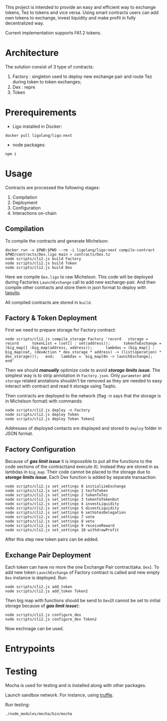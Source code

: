 This project is intended to provide an easy and efficient way to exchange tokens,
Tez to tokens and vice versa. Using smart contracts users can add own tokens
to exchange, invest liquidity and make profit in fully decentralized way.

Current implementation supports FA1.2 tokens.

# Architecture

The solution consist of 3 type of contracts:

1. Factory : singleton used to deploy new exchange pair and route Tez during token to token exchanges;
2. Dex : repre
3. Token

# Prerequirements

- Ligo installed in Docker:

```
docker pull ligolang/ligo:next
```

- node packages:

```
npm i
```

# Usage

Contracts are processed the following stages:

1. Compilation
2. Deployment
3. Configuration
4. Interactions on-chain

## Compilation

To compile the contracts and generate Michelson:

```
docker run -v $PWD:$PWD --rm -i ligolang/ligo:next compile-contract $PWD/contracts/Dex.ligo main > contracts/Dex.tz
node scripts/cli2.js build Factory
node scripts/cli2.js build Token
node scripts/cli2.js build Dex
```

Here we compile `Dex.ligo` to raw Michelson. This code will be deployed during Factories `LaunchExchange` call to add new exchange-pair. And then compile other contracts and store them in json format to deploy with [taquito](https://tezostaquito.io/).

All compiled contracts are stored in `build`.

## Factory & Token Deployment

First we need to prepare storage for Factory contract:

```
node scripts/cli2.js compile_storage Factory 'record   storage = record      tokenList = (set[] : set(address));      tokenToExchange = (big_map[] :big_map(address, address));      lambdas = (big_map[] : big_map(nat, (dexAction * dex_storage * address) -> (list(operation) * dex_storage)));   end;   lambdas =  big_map[0n -> launchExchange]; end'
```

Then we should **_manually_** optimize code to avoid **_storage limits issue_**. The simplest way is to strip annotation in `Factory.json`. Only `parameter` and `storage` related anotations shouldn't be removed as they are needed to easy interact with contract and read it storage using Taqito.

Then contracts are deployed to the network (flag -n says that the storage is in Michelson format) with commands:

```
node scripts/cli2.js deploy -n Factory
node scripts/cli2.js deploy Token
node scripts/cli2.js deploy Token Token2
```

Addresses of deployed contacts sre displayed and stored to `deploy` folder in JSON format.

## Factory Configuration

Because of **_gas limit issue_** it is impossible to put all the functions to the code sections of the contract(and execute it). Instead they are stored in as lambdas in `big_map`. Their code cannot be placed to the storage due to **_storage limits issue_**. Each Dex function is added by separate transaction:

```
node scripts/cli2.js set_settings 0 initializeExchange
node scripts/cli2.js set_settings 1 tezToToken
node scripts/cli2.js set_settings 2 tokenToTez
node scripts/cli2.js set_settings 3 tokenToTokenOut
node scripts/cli2.js set_settings 4 investLiquidity
node scripts/cli2.js set_settings 5 divestLiquidity
node scripts/cli2.js set_settings 6 setVotesDelegation
node scripts/cli2.js set_settings 7 vote
node scripts/cli2.js set_settings 8 veto
node scripts/cli2.js set_settings 9 receiveReward
node scripts/cli2.js set_settings 10 withdrawProfit
```

After this step new token pairs can be added.

## Exchange Pair Deployment

Each token can have no more the one Exchange Pair contract(aka. `Dex`). To add new token `LaunchExchange` of Factory contract is called and new empty `Dex` instance is deployed.
Run:

```
node scripts/cli2.js add_token
node scripts/cli2.js add_token Token2
```

Then big map with functions should be send to `Dex`(it cannot be set to initial storage because of **_gas limit issue_**):

```
node scripts/cli2.js configure_dex
node scripts/cli2.js configure_dex Token2
```

Now exchnage can be used.

# Entrypoints

# Testing

Mocha is used for testing and is installed along with other packages.

Launch sandbox network. For instance, using [truffle](https://www.trufflesuite.com/docs/tezos/truffle/quickstart).

Run testing:

```
./node_modules/mocha/bin/mocha
```
